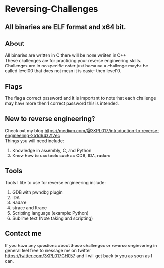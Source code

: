 # Reversing-Challenges

## All binaries are ELF format and x64 bit.

## About
All binaries are written in C there will be none wriiten in C++ <br />
These challenges are for practicing your reverse engineering skills. <br />
Challenges are in no specific order just because a challenge maybe be called level00 that does not mean it is easier then level10. 

## Flags
The flag a correct password and it is important to note that each challenge may have more then 1 correct password this is intended. <br />

## New to reverse engineering?
Check out my blog https://medium.com/@3XPL017/introduction-to-reverse-engineering-251d6432f7ec <br />
Things you will need include: <br />
1. Knowledge in assembly, C, and Python <br />
2. Know how to use tools such as GDB, IDA, radare

## Tools
Tools I like to use for reverse engineering include: <br />
1. GDB with pwndbg plugin <br />
2. IDA <br />
3. Radare <br />
4. strace and ltrace <br />
5. Scripting language (example: Python) <br />
6. Sublime text (Note taking and scripting)

## Contact me
If you have any questions about these challenges or reverse engineering in general feel free to message me on twitter https://twitter.com/3XPL017GH057 and I will get back to you as soon as I can.
